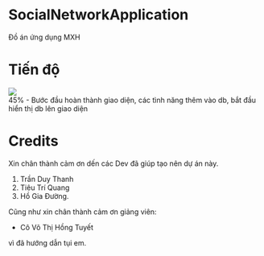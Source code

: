# SocialNetworkApplication
Đồ án ứng dụng MXH
# Tiến độ
![](https://geps.dev/progress/45)\
45% - Bước đầu hoàn thành giao diện, các tình năng thêm vào db, bắt đầu hiển thị db lên giao diện
# Credits
Xin chân thành cảm ơn dến các Dev đã giúp tạo nên dự án này.
1. Trần Duy Thanh
2. Tiêu Trí Quang
3. Hồ Gia Đường.

Cũng như xin chân thành cảm ơn giảng viên:

- Cô Võ Thị Hồng Tuyết

vì đã hướng dẫn tụi em.
